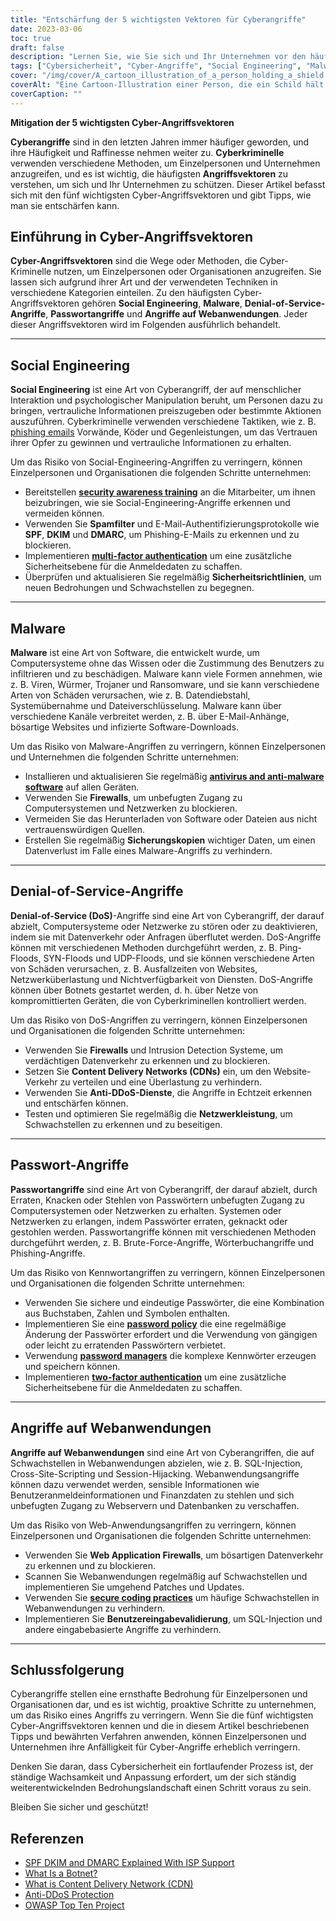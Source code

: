 ```yaml
---
title: "Entschärfung der 5 wichtigsten Vektoren für Cyberangriffe"
date: 2023-03-06
toc: true
draft: false
description: "Lernen Sie, wie Sie sich und Ihr Unternehmen vor den häufigsten Cyberangriffen schützen können, darunter Social Engineering, Malware, Denial-of-Service-Angriffe, Passwortangriffe und Angriffe auf Webanwendungen."
tags: ["Cybersicherheit", "Cyber-Angriffe", "Social Engineering", "Malware", "Denial-of-Service", "Passwort-Angriffe", "Angriffe auf Webanwendungen", "Sicherheitsbewusstsein", "Spam-Filter", "Multi-Faktor-Authentifizierung", "Antiviren-Software", "Firewalls", "Botnets", "CDNs", "Anti-DDoS-Dienste", "Netzleistung", "Schwachstellen", "Schutz", "Risikominderung", "Informationssicherheit"]
cover: "/img/cover/A_cartoon_illustration_of_a_person_holding_a_shield.png"
coverAlt: "Eine Cartoon-Illustration einer Person, die ein Schild hält und vor einem Computer steht, auf den verschiedene Angriffsvektoren zukommen."
coverCaption: ""
---
```


**Mitigation der 5 wichtigsten Cyber-Angriffsvektoren**

**Cyberangriffe** sind in den letzten Jahren immer häufiger geworden, und ihre Häufigkeit und Raffinesse nehmen weiter zu. **Cyberkriminelle** verwenden verschiedene Methoden, um Einzelpersonen und Unternehmen anzugreifen, und es ist wichtig, die häufigsten **Angriffsvektoren** zu verstehen, um sich und Ihr Unternehmen zu schützen. Dieser Artikel befasst sich mit den fünf wichtigsten Cyber-Angriffsvektoren und gibt Tipps, wie man sie entschärfen kann.

## Einführung in Cyber-Angriffsvektoren

**Cyber-Angriffsvektoren** sind die Wege oder Methoden, die Cyber-Kriminelle nutzen, um Einzelpersonen oder Organisationen anzugreifen. Sie lassen sich aufgrund ihrer Art und der verwendeten Techniken in verschiedene Kategorien einteilen. Zu den häufigsten Cyber-Angriffsvektoren gehören **Social Engineering**, **Malware**, **Denial-of-Service-Angriffe**, **Passwortangriffe** und **Angriffe auf Webanwendungen**. Jeder dieser Angriffsvektoren wird im Folgenden ausführlich behandelt.

______

## Social Engineering

**Social Engineering** ist eine Art von Cyberangriff, der auf menschlicher Interaktion und psychologischer Manipulation beruht, um Personen dazu zu bringen, vertrauliche Informationen preiszugeben oder bestimmte Aktionen auszuführen. Cyberkriminelle verwenden verschiedene Taktiken, wie z. B. [phishing emails](https://simeononsecurity.ch/articles/how-to-identify-phishing/) Vorwände, Köder und Gegenleistungen, um das Vertrauen ihrer Opfer zu gewinnen und vertrauliche Informationen zu erhalten.

Um das Risiko von Social-Engineering-Angriffen zu verringern, können Einzelpersonen und Organisationen die folgenden Schritte unternehmen:

- Bereitstellen [**security awareness training**](https://simeononsecurity.ch/articles/how-to-build-and-manage-an-effective-cybersecurity-awareness-training-program/) an die Mitarbeiter, um ihnen beizubringen, wie sie Social-Engineering-Angriffe erkennen und vermeiden können.
- Verwenden Sie **Spamfilter** und E-Mail-Authentifizierungsprotokolle wie **SPF**, **DKIM** und **DMARC**, um Phishing-E-Mails zu erkennen und zu blockieren.
- Implementieren [**multi-factor authentication**](https://simeononsecurity.ch/articles/what-are-the-diferent-kinds-of-factors-in-mfa/) um eine zusätzliche Sicherheitsebene für die Anmeldedaten zu schaffen.
- Überprüfen und aktualisieren Sie regelmäßig **Sicherheitsrichtlinien**, um neuen Bedrohungen und Schwachstellen zu begegnen.

______

## Malware

**Malware** ist eine Art von Software, die entwickelt wurde, um Computersysteme ohne das Wissen oder die Zustimmung des Benutzers zu infiltrieren und zu beschädigen. Malware kann viele Formen annehmen, wie z. B. Viren, Würmer, Trojaner und Ransomware, und sie kann verschiedene Arten von Schäden verursachen, wie z. B. Datendiebstahl, Systemübernahme und Dateiverschlüsselung. Malware kann über verschiedene Kanäle verbreitet werden, z. B. über E-Mail-Anhänge, bösartige Websites und infizierte Software-Downloads.

Um das Risiko von Malware-Angriffen zu verringern, können Einzelpersonen und Unternehmen die folgenden Schritte unternehmen:

- Installieren und aktualisieren Sie regelmäßig [**antivirus and anti-malware software**](https://simeononsecurity.ch/recommendations/anti-virus) auf allen Geräten.
- Verwenden Sie **Firewalls**, um unbefugten Zugang zu Computersystemen und Netzwerken zu blockieren.
- Vermeiden Sie das Herunterladen von Software oder Dateien aus nicht vertrauenswürdigen Quellen.
- Erstellen Sie regelmäßig **Sicherungskopien** wichtiger Daten, um einen Datenverlust im Falle eines Malware-Angriffs zu verhindern.

______

## Denial-of-Service-Angriffe

**Denial-of-Service (DoS)**-Angriffe sind eine Art von Cyberangriff, der darauf abzielt, Computersysteme oder Netzwerke zu stören oder zu deaktivieren, indem sie mit Datenverkehr oder Anfragen überflutet werden. DoS-Angriffe können mit verschiedenen Methoden durchgeführt werden, z. B. Ping-Floods, SYN-Floods und UDP-Floods, und sie können verschiedene Arten von Schäden verursachen, z. B. Ausfallzeiten von Websites, Netzwerküberlastung und Nichtverfügbarkeit von Diensten. DoS-Angriffe können über Botnets gestartet werden, d. h. über Netze von kompromittierten Geräten, die von Cyberkriminellen kontrolliert werden.

Um das Risiko von DoS-Angriffen zu verringern, können Einzelpersonen und Organisationen die folgenden Schritte unternehmen:

- Verwenden Sie **Firewalls** und Intrusion Detection Systeme, um verdächtigen Datenverkehr zu erkennen und zu blockieren.
- Setzen Sie **Content Delivery Networks (CDNs)** ein, um den Website-Verkehr zu verteilen und eine Überlastung zu verhindern.
- Verwenden Sie **Anti-DDoS-Dienste**, die Angriffe in Echtzeit erkennen und entschärfen können.
- Testen und optimieren Sie regelmäßig die **Netzwerkleistung**, um Schwachstellen zu erkennen und zu beseitigen.

______

## Passwort-Angriffe

**Passwortangriffe** sind eine Art von Cyberangriff, der darauf abzielt, durch Erraten, Knacken oder Stehlen von Passwörtern unbefugten Zugang zu Computersystemen oder Netzwerken zu erhalten.
Systemen oder Netzwerken zu erlangen, indem Passwörter erraten, geknackt oder gestohlen werden. Passwortangriffe können mit verschiedenen Methoden durchgeführt werden, z. B. Brute-Force-Angriffe, Wörterbuchangriffe und Phishing-Angriffe.

Um das Risiko von Kennwortangriffen zu verringern, können Einzelpersonen und Organisationen die folgenden Schritte unternehmen:

- Verwenden Sie sichere und eindeutige Passwörter, die eine Kombination aus Buchstaben, Zahlen und Symbolen enthalten.
- Implementieren Sie eine [**password policy**](https://simeononsecurity.ch/articles/the-importance-of-password-security-and-best-practices/) die eine regelmäßige Änderung der Passwörter erfordert und die Verwendung von gängigen oder leicht zu erratenden Passwörtern verbietet.
- Verwendung [**password managers**](https://simeononsecurity.ch/articles/bitwarden-and-keepassxc-vs-the-rest/) die komplexe Kennwörter erzeugen und speichern können.
- Implementieren [**two-factor authentication**](https://simeononsecurity.ch/articles/what-are-the-diferent-kinds-of-factors-in-mfa/) um eine zusätzliche Sicherheitsebene für die Anmeldedaten zu schaffen.

______

## Angriffe auf Webanwendungen

**Angriffe auf Webanwendungen** sind eine Art von Cyberangriffen, die auf Schwachstellen in Webanwendungen abzielen, wie z. B. SQL-Injection, Cross-Site-Scripting und Session-Hijacking. Webanwendungsangriffe können dazu verwendet werden, sensible Informationen wie Benutzeranmeldeinformationen und Finanzdaten zu stehlen und sich unbefugten Zugang zu Webservern und Datenbanken zu verschaffen.

Um das Risiko von Web-Anwendungsangriffen zu verringern, können Einzelpersonen und Organisationen die folgenden Schritte unternehmen:

- Verwenden Sie **Web Application Firewalls**, um bösartigen Datenverkehr zu erkennen und zu blockieren.
- Scannen Sie Webanwendungen regelmäßig auf Schwachstellen und implementieren Sie umgehend Patches und Updates.
- Verwenden Sie [**secure coding practices**](https://simeononsecurity.ch/articles/secure-coding-standards-for-c-sharp/) um häufige Schwachstellen in Webanwendungen zu verhindern.
- Implementieren Sie **Benutzereingabevalidierung**, um SQL-Injection und andere eingabebasierte Angriffe zu verhindern.

______

## Schlussfolgerung

Cyberangriffe stellen eine ernsthafte Bedrohung für Einzelpersonen und Organisationen dar, und es ist wichtig, proaktive Schritte zu unternehmen, um das Risiko eines Angriffs zu verringern. Wenn Sie die fünf wichtigsten Cyber-Angriffsvektoren kennen und die in diesem Artikel beschriebenen Tipps und bewährten Verfahren anwenden, können Einzelpersonen und Unternehmen ihre Anfälligkeit für Cyber-Angriffe erheblich verringern.

Denken Sie daran, dass Cybersicherheit ein fortlaufender Prozess ist, der ständige Wachsamkeit und Anpassung erfordert, um der sich ständig weiterentwickelnden Bedrohungslandschaft einen Schritt voraus zu sein.

Bleiben Sie sicher und geschützt!

## Referenzen

- [SPF DKIM and DMARC Explained With ISP Support](https://netcorecloud.com/tutorials/spf-dkim-dmarc/)
- [What Is a Botnet?](https://www.paloaltonetworks.com/cyberpedia/what-is-botnet)
- [What is Content Delivery Network (CDN)](https://www.cloudflare.com/learning/cdn/what-is-a-cdn/)
- [Anti-DDoS Protection](https://www.cloudflare.com/ddos/)
- [OWASP Top Ten Project](https://owasp.org/Top10/)
